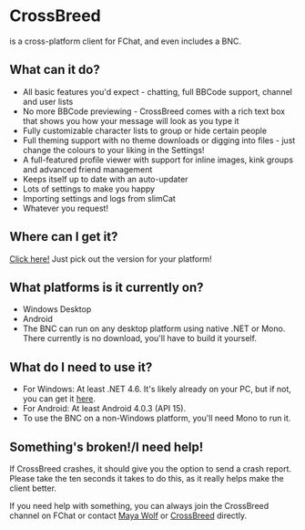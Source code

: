# CrossBreed
is a cross-platform client for FChat, and even includes a BNC.

## What can it do?
* All basic features you'd expect - chatting, full BBCode support, channel and user lists
* No more BBCode previewing - CrossBreed comes with a rich text box that shows you how your message will look as you type it
* Fully customizable character lists to group or hide certain people
* Full theming support with no theme downloads or digging into files - just change the colours to your liking in the Settings!
* A full-featured profile viewer with support for inline images, kink groups and advanced friend management
* Keeps itself up to date with an auto-updater
* Lots of settings to make you happy
* Importing settings and logs from slimCat
* Whatever you request!

## Where can I get it?
[Click here!](https://dl.dropboxusercontent.com/sh/3kvq15r6h7hv26c/AAB5WkihWuCFTijmwSMSjKU1a/Latest%20Versions.txt) Just pick out the version for your platform!

## What platforms is it currently on?
* Windows Desktop
* Android
* The BNC can run on any desktop platform using native .NET or Mono. There currently is no download, you'll have to build it yourself.

## What do I need to use it?
* For Windows: At least .NET 4.6. It's likely already on your PC, but if not, you can get it [here](https://www.microsoft.com/de-at/download/details.aspx?id=48137).
* For Android: At least Android 4.0.3 (API 15).
* To use the BNC on a non-Windows platform, you'll need Mono to run it.

## Something's broken!/I need help!
If CrossBreed crashes, it should give you the option to send a crash report.
Please take the ten seconds it takes to do this, as it really helps make the client better.

If you need help with something, you can always join the CrossBreed channel on FChat or contact [Maya Wolf](https://www.f-list.net/c/maya%20wolf/) or [CrossBreed](https://www.f-list.net/c/CrossBreed) directly.
